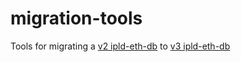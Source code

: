# migration-tools
Tools for migrating a [v2 ipld-eth-db](https://github.com/vulcanize/ipld-eth-db/releases/tag/v0.2.1) to [v3 ipld-eth-db](https://github.com/vulcanize/ipld-eth-db/releases/tag/v0.3.2)
